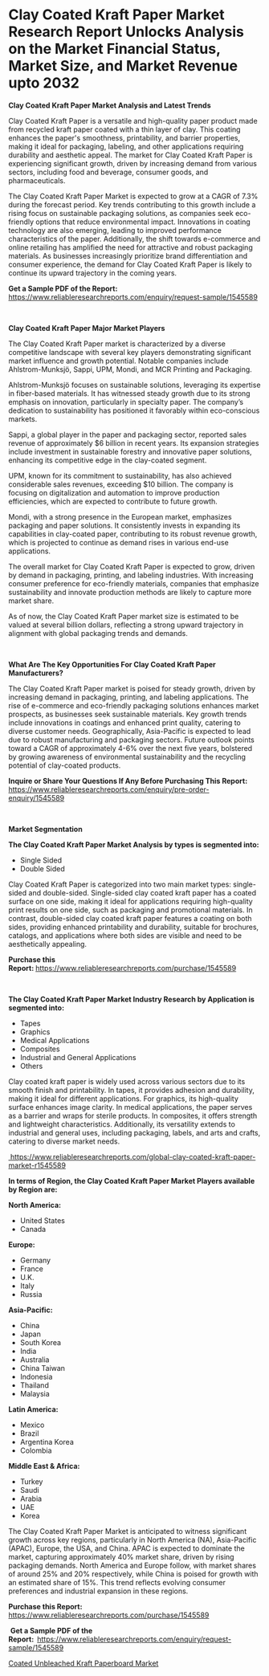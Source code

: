<p><h1>Clay Coated Kraft Paper Market Research Report Unlocks Analysis on the Market Financial Status, Market Size, and Market Revenue upto 2032</h1></p><p><strong>Clay Coated Kraft Paper Market Analysis and Latest Trends</strong></p>
<p><p>Clay Coated Kraft Paper is a versatile and high-quality paper product made from recycled kraft paper coated with a thin layer of clay. This coating enhances the paper's smoothness, printability, and barrier properties, making it ideal for packaging, labeling, and other applications requiring durability and aesthetic appeal. The market for Clay Coated Kraft Paper is experiencing significant growth, driven by increasing demand from various sectors, including food and beverage, consumer goods, and pharmaceuticals.</p><p>The Clay Coated Kraft Paper Market is expected to grow at a CAGR of 7.3% during the forecast period. Key trends contributing to this growth include a rising focus on sustainable packaging solutions, as companies seek eco-friendly options that reduce environmental impact. Innovations in coating technology are also emerging, leading to improved performance characteristics of the paper. Additionally, the shift towards e-commerce and online retailing has amplified the need for attractive and robust packaging materials. As businesses increasingly prioritize brand differentiation and consumer experience, the demand for Clay Coated Kraft Paper is likely to continue its upward trajectory in the coming years.</p></p>
<p><strong>Get a Sample PDF of the Report:&nbsp;</strong> <a href="https://www.reliableresearchreports.com/enquiry/request-sample/1545589?utm_campaign=2283&utm_medium=2&utm_source=Github&utm_content=ia&utm_term=08032025&utm_id=clay-coated-kraft-paper">https://www.reliableresearchreports.com/enquiry/request-sample/1545589</a></p>
<p>&nbsp;</p>
<p><strong>Clay Coated Kraft Paper Major Market Players</strong></p>
<p><p>The Clay Coated Kraft Paper market is characterized by a diverse competitive landscape with several key players demonstrating significant market influence and growth potential. Notable companies include Ahlstrom-Munksjö, Sappi, UPM, Mondi, and MCR Printing and Packaging. </p><p>Ahlstrom-Munksjö focuses on sustainable solutions, leveraging its expertise in fiber-based materials. It has witnessed steady growth due to its strong emphasis on innovation, particularly in specialty paper. The company’s dedication to sustainability has positioned it favorably within eco-conscious markets.</p><p>Sappi, a global player in the paper and packaging sector, reported sales revenue of approximately $6 billion in recent years. Its expansion strategies include investment in sustainable forestry and innovative paper solutions, enhancing its competitive edge in the clay-coated segment.</p><p>UPM, known for its commitment to sustainability, has also achieved considerable sales revenues, exceeding $10 billion. The company is focusing on digitalization and automation to improve production efficiencies, which are expected to contribute to future growth.</p><p>Mondi, with a strong presence in the European market, emphasizes packaging and paper solutions. It consistently invests in expanding its capabilities in clay-coated paper, contributing to its robust revenue growth, which is projected to continue as demand rises in various end-use applications.</p><p>The overall market for Clay Coated Kraft Paper is expected to grow, driven by demand in packaging, printing, and labeling industries. With increasing consumer preference for eco-friendly materials, companies that emphasize sustainability and innovate production methods are likely to capture more market share.</p><p>As of now, the Clay Coated Kraft Paper market size is estimated to be valued at several billion dollars, reflecting a strong upward trajectory in alignment with global packaging trends and demands.</p></p>
<p>&nbsp;</p>
<p><strong>What Are The Key Opportunities For Clay Coated Kraft Paper Manufacturers?</strong></p>
<p><p>The Clay Coated Kraft Paper market is poised for steady growth, driven by increasing demand in packaging, printing, and labeling applications. The rise of e-commerce and eco-friendly packaging solutions enhances market prospects, as businesses seek sustainable materials. Key growth trends include innovations in coatings and enhanced print quality, catering to diverse customer needs. Geographically, Asia-Pacific is expected to lead due to robust manufacturing and packaging sectors. Future outlook points toward a CAGR of approximately 4-6% over the next five years, bolstered by growing awareness of environmental sustainability and the recycling potential of clay-coated products.</p></p>
<p><strong>Inquire or Share Your Questions If Any Before Purchasing This Report:</strong> <a href="https://www.reliableresearchreports.com/enquiry/pre-order-enquiry/1545589?utm_campaign=2283&utm_medium=2&utm_source=Github&utm_content=ia&utm_term=08032025&utm_id=clay-coated-kraft-paper">https://www.reliableresearchreports.com/enquiry/pre-order-enquiry/1545589</a></p>
<p>&nbsp;</p>
<p><strong>Market Segmentation</strong></p>
<p><strong>The Clay Coated Kraft Paper Market Analysis by types is segmented into:</strong></p>
<p><ul><li>Single Sided</li><li>Double Sided</li></ul></p>
<p><p>Clay Coated Kraft Paper is categorized into two main market types: single-sided and double-sided. Single-sided clay coated kraft paper has a coated surface on one side, making it ideal for applications requiring high-quality print results on one side, such as packaging and promotional materials. In contrast, double-sided clay coated kraft paper features a coating on both sides, providing enhanced printability and durability, suitable for brochures, catalogs, and applications where both sides are visible and need to be aesthetically appealing.</p></p>
<p><strong>Purchase this Report:&nbsp;</strong><a href="https://www.reliableresearchreports.com/purchase/1545589?utm_campaign=2283&utm_medium=2&utm_source=Github&utm_content=ia&utm_term=08032025&utm_id=clay-coated-kraft-paper">https://www.reliableresearchreports.com/purchase/1545589</a></p>
<p>&nbsp;</p>
<p><strong>The Clay Coated Kraft Paper Market Industry Research by Application is segmented into:</strong></p>
<p><ul><li>Tapes</li><li>Graphics</li><li>Medical Applications</li><li>Composites</li><li>Industrial and General Applications</li><li>Others</li></ul></p>
<p><p>Clay coated kraft paper is widely used across various sectors due to its smooth finish and printability. In tapes, it provides adhesion and durability, making it ideal for different applications. For graphics, its high-quality surface enhances image clarity. In medical applications, the paper serves as a barrier and wraps for sterile products. In composites, it offers strength and lightweight characteristics. Additionally, its versatility extends to industrial and general uses, including packaging, labels, and arts and crafts, catering to diverse market needs.</p></p>
<p><a href="https://www.reliableresearchreports.com/global-clay-coated-kraft-paper-market-r1545589?utm_campaign=2283&utm_medium=2&utm_source=Github&utm_content=ia&utm_term=08032025&utm_id=clay-coated-kraft-paper">&nbsp;https://www.reliableresearchreports.com/global-clay-coated-kraft-paper-market-r1545589</a></p>
<p><strong>In terms of Region, the Clay Coated Kraft Paper Market Players available by Region are:</strong></p>
<p>
    <p> <strong> North America: </strong>
        <ul>
            <li>United States</li>
            <li>Canada</li>
        </ul>
        </p> 
    <p> <strong> Europe: </strong>
        <ul>
            <li>Germany</li>
            <li>France</li>
            <li>U.K.</li>
            <li>Italy</li>
            <li>Russia</li>
        </ul>
        </p> 
    <p> <strong> Asia-Pacific: </strong>
        <ul>
            <li>China</li>
            <li>Japan</li>
            <li>South Korea</li>
            <li>India</li>
            <li>Australia</li>
            <li>China Taiwan</li>
            <li>Indonesia</li>
            <li>Thailand</li>
            <li>Malaysia</li>
        </ul>
        </p> 
    <p> <strong> Latin America: </strong>
        <ul>
            <li>Mexico</li>
            <li>Brazil</li>
            <li>Argentina Korea</li>
            <li>Colombia</li>
        </ul>
        </p> 
    <p> <strong> Middle East & Africa: </strong>
        <ul>
            <li>Turkey</li>
            <li>Saudi</li>
            <li>Arabia</li>
            <li>UAE</li>
            <li>Korea</li>
        </ul>
    </p>
    </p>
<p><p>The Clay Coated Kraft Paper Market is anticipated to witness significant growth across key regions, particularly in North America (NA), Asia-Pacific (APAC), Europe, the USA, and China. APAC is expected to dominate the market, capturing approximately 40% market share, driven by rising packaging demands. North America and Europe follow, with market shares of around 25% and 20% respectively, while China is poised for growth with an estimated share of 15%. This trend reflects evolving consumer preferences and industrial expansion in these regions.</p></p>
<p><strong>Purchase this Report: </strong><a href="https://www.reliableresearchreports.com/purchase/1545589?utm_campaign=2283&utm_medium=2&utm_source=Github&utm_content=ia&utm_term=08032025&utm_id=clay-coated-kraft-paper">https://www.reliableresearchreports.com/purchase/1545589</a></p>
<p>&nbsp;<strong>Get a Sample PDF of the Report:&nbsp;&nbsp;</strong><a href="https://www.reliableresearchreports.com/enquiry/request-sample/1545589?utm_campaign=2283&utm_medium=2&utm_source=Github&utm_content=ia&utm_term=08032025&utm_id=clay-coated-kraft-paper">https://www.reliableresearchreports.com/enquiry/request-sample/1545589</a></p>
<p><strong></strong></p>
<p><p><a href="https://github.com/mcfred89/Market-Research-Report-List-1/blob/main/coated-unbleached-kraft-paperboard-market.md?utm_campaign=2283&utm_medium=2&utm_source=Github&utm_content=ia&utm_term=08032025&utm_id=clay-coated-kraft-paper">Coated Unbleached Kraft Paperboard Market</a></p></p>